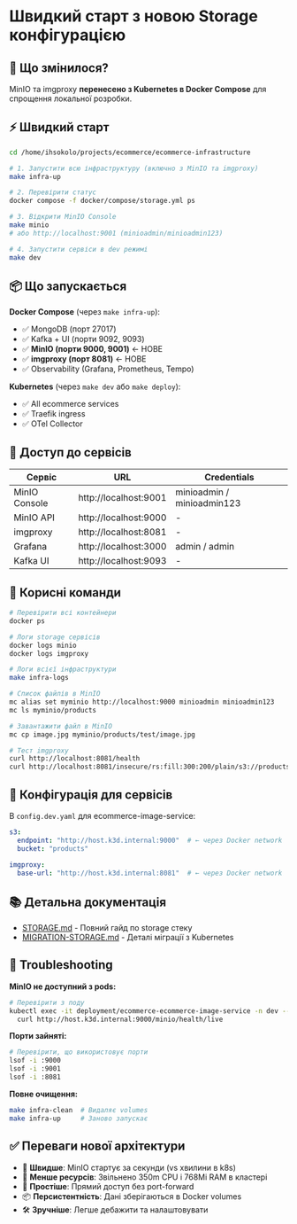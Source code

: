 # Швидкий старт з новою Storage конфігурацією

## 🚀 Що змінилося?

MinIO та imgproxy **перенесено з Kubernetes в Docker Compose** для спрощення локальної розробки.

## ⚡ Швидкий старт

```bash
cd /home/ihsokolo/projects/ecommerce/ecommerce-infrastructure

# 1. Запустити всю інфраструктуру (включно з MinIO та imgproxy)
make infra-up

# 2. Перевірити статус
docker compose -f docker/compose/storage.yml ps

# 3. Відкрити MinIO Console
make minio
# або http://localhost:9001 (minioadmin/minioadmin123)

# 4. Запустити сервіси в dev режимі
make dev
```

## 📦 Що запускається

**Docker Compose** (через `make infra-up`):
- ✅ MongoDB (порт 27017)
- ✅ Kafka + UI (порти 9092, 9093)
- ✅ **MinIO (порти 9000, 9001)** ← НОВЕ
- ✅ **imgproxy (порт 8081)** ← НОВЕ
- ✅ Observability (Grafana, Prometheus, Tempo)

**Kubernetes** (через `make dev` або `make deploy`):
- ✅ All ecommerce services
- ✅ Traefik ingress
- ✅ OTel Collector

## 🔗 Доступ до сервісів

| Сервіс | URL | Credentials |
|--------|-----|-------------|
| MinIO Console | http://localhost:9001 | minioadmin / minioadmin123 |
| MinIO API | http://localhost:9000 | - |
| imgproxy | http://localhost:8081 | - |
| Grafana | http://localhost:3000 | admin / admin |
| Kafka UI | http://localhost:9093 | - |

## 📝 Корисні команди

```bash
# Перевірити всі контейнери
docker ps

# Логи storage сервісів
docker logs minio
docker logs imgproxy

# Логи всієї інфраструктури
make infra-logs

# Список файлів в MinIO
mc alias set myminio http://localhost:9000 minioadmin minioadmin123
mc ls myminio/products

# Завантажити файл в MinIO
mc cp image.jpg myminio/products/test/image.jpg

# Тест imgproxy
curl http://localhost:8081/health
curl http://localhost:8081/insecure/rs:fill:300:200/plain/s3://products/test/image.jpg -o resized.jpg
```

## 🔧 Конфігурація для сервісів

В `config.dev.yaml` для ecommerce-image-service:

```yaml
s3:
  endpoint: "http://host.k3d.internal:9000"  # ← через Docker network
  bucket: "products"
  
imgproxy:
  base-url: "http://host.k3d.internal:8081"  # ← через Docker network
```

## 📚 Детальна документація

- [STORAGE.md](docker/compose/STORAGE.md) - Повний гайд по storage стеку
- [MIGRATION-STORAGE.md](MIGRATION-STORAGE.md) - Деталі міграції з Kubernetes

## 🐛 Troubleshooting

**MinIO не доступний з pods:**
```bash
# Перевірити з поду
kubectl exec -it deployment/ecommerce-ecommerce-image-service -n dev -- \
  curl http://host.k3d.internal:9000/minio/health/live
```

**Порти зайняті:**
```bash
# Перевірити, що використовує порти
lsof -i :9000
lsof -i :9001
lsof -i :8081
```

**Повне очищення:**
```bash
make infra-clean  # Видаляє volumes
make infra-up     # Заново запускає
```

## ✅ Переваги нової архітектури

- 🚀 **Швидше**: MinIO стартує за секунди (vs хвилини в k8s)
- 💾 **Менше ресурсів**: Звільнено 350m CPU і 768Mi RAM в кластері
- 🔧 **Простіше**: Прямий доступ без port-forward
- 📦 **Персистентність**: Дані зберігаються в Docker volumes
- 🛠️ **Зручніше**: Легше дебажити та налаштовувати
